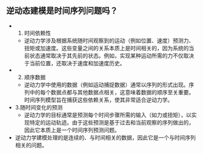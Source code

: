 ## 逆动态建模是时间序列问题吗？
- 1. 时间依赖性
	- 逆动力学涉及根据系统随时间观察到的运动（例如位置、速度）预测力、扭矩或加速度。这些变量之间的关系本质上是时间相关的，因为系统的当前状态通常取决于其先前的状态。例如，实现某种运动所需的力不仅取决于当前位置，还取决于速度和加速度历史。
- 2. 顺序数据
	- 逆动力学中使用的数据（例如运动捕捉数据）通常以序列的形式出现。序列中的每个数据点都与其他数据点相关，这意味着数据的顺序至关重要。时间序列模型旨在捕获这些依赖关系，使其非常适合逆动力学。
- 3.随时间变化的预测
	- 逆动力学的目标通常是预测每个时间步骤所需的输入（如力或扭矩），以实现特定的运动轨迹。由于这些预测是基于过去和当前观察的序列做出的，因此它本质上是一个时间序列预测问题。
- 逆动力学建模处理的是连续的、与时间相关的数据，因此它是一个与时间序列相关的问题。